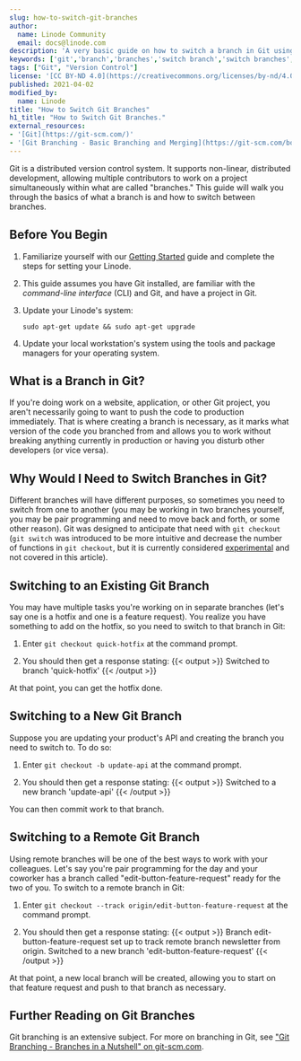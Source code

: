 ```yaml
---
slug: how-to-switch-git-branches
author:
  name: Linode Community
  email: docs@linode.com
description: 'A very basic guide on how to switch a branch in Git using Ubuntu 20.10, but for any operating system with the command line git tools installed.'
keywords: ['git','branch','branches','switch branch','switch branches','switch git branches']
tags: ["Git", "Version Control"]
license: '[CC BY-ND 4.0](https://creativecommons.org/licenses/by-nd/4.0)'
published: 2021-04-02
modified_by:
  name: Linode
title: "How to Switch Git Branches"
h1_title: "How to Switch Git Branches."
external_resources:
- '[Git](https://git-scm.com/)'
- '[Git Branching - Basic Branching and Merging](https://git-scm.com/book/en/v2/Git-Branching-Basic-Branching-and-Merging)'
---
```


Git is a distributed version control system. It supports non-linear, distributed development, allowing multiple contributors to work on a project simultaneously within what are called "branches." This guide will walk you through the basics of what a branch is and how to switch between branches.

## Before You Begin

1.  Familiarize yourself with our [Getting Started](/docs/getting-started/) guide and complete the steps for setting your Linode.

2.  This guide assumes you have Git installed, are familiar with the *command-line interface* (CLI) and Git, and have a project in Git.

2.  Update your Linode's system:

        sudo apt-get update && sudo apt-get upgrade

3.  Update your local workstation's system using the tools and package managers for your operating system.

## What is a Branch in Git?

If you're doing work on a website, application, or other Git project, you aren't necessarily going to want to push the code to production immediately. That is where creating a branch is necessary, as it marks what version of the code you branched from and allows you to work without breaking anything currently in production or having you disturb other developers (or vice versa).

## Why Would I Need to Switch Branches in Git?

Different branches will have different purposes, so sometimes you need to switch from one to another (you may be working in two branches yourself, you may be pair programming and need to move back and forth, or some other reason). Git was designed to anticipate that need with `git checkout` (`git switch` was introduced to be more intuitive and decrease the number of functions in `git checkout`, but it is currently considered [experimental](https://git-scm.com/docs/git-switch#_description) and not covered in this article).

## Switching to an Existing Git Branch

You may have multiple tasks you're working on in separate branches (let's say one is a hotfix and one is a feature request). You realize you have something to add on the hotfix, so you need to switch to that branch in Git:

1.  Enter `git checkout quick-hotfix` at the command prompt.

2.  You should then get a response stating:
    {{< output >}}
Switched to branch 'quick-hotfix'
{{< /output >}}

At that point, you can get the hotfix done.

## Switching to a New Git Branch

Suppose you are updating your product's API and creating the branch you need to switch to. To do so:

1.  Enter `git checkout -b update-api` at the command prompt.

2.  You should then get a response stating:
    {{< output >}}
Switched to a new branch 'update-api'
{{< /output >}}

You can then commit work to that branch.

## Switching to a Remote Git Branch

Using remote branches will be one of the best ways to work with your colleagues. Let's say you're pair programming for the day and your coworker has a branch called "edit-button-feature-request" ready for the two of you. To switch to a remote branch in Git:

1.  Enter `git checkout --track origin/edit-button-feature-request` at the command prompt.

2.  You should then get a response stating:
    {{< output >}}
Branch edit-button-feature-request set up to track remote branch newsletter from origin.
Switched to a new branch 'edit-button-feature-request'
{{< /output >}}

At that point, a new local branch will be created, allowing you to start on that feature request and push to that branch as necessary.

## Further Reading on Git Branches

Git branching is an extensive subject. For more on branching in Git, see ["Git Branching - Branches in a Nutshell" on git-scm.com](https://git-scm.com/book/en/v2/Git-Branching-Branches-in-a-Nutshell).